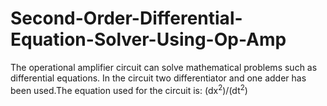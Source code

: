 # Second-Order-Differential-Equation-Solver-Using-Op-Amp
The operational amplifier circuit can solve mathematical problems such as differential equations. 
In the circuit two differentiator and one adder has been used.The equation used for the circuit is:
(dx<sup>2</sup>)/(dt<sup>2</sup>)
